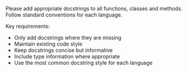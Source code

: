 Please add appropriate docstrings to all functions, classes and
methods. Follow standard conventions for each language.

Key requirements:

- Only add docstrings where they are missing
- Maintain existing code style
- Keep docstrings concise but informative
- Include type information where appropriate
- Use the most common docstring style for each language
